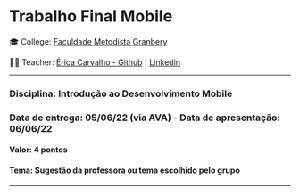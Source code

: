 # Trabalho Final Mobile

🎓 College: [Faculdade Metodista Granbery](http://granbery.edu.br/)

👨‍🏫 Teacher: [Érica Carvalho - Github](https://github.com/ericacrcarvalho) | [Linkedin](https://www.linkedin.com/in/ericacrcarvalho/)

---

### Disciplina: Introdução ao Desenvolvimento Mobile
### Data de entrega: 05/06/22 (via AVA) - Data de apresentação: 06/06/22
#### Valor: 4 pontos
#### Tema: Sugestão da professora ou tema escolhido pelo grupo

---

